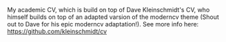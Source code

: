 My academic CV, which is build on top of Dave Kleinschmidt's CV, who himself builds on top of an adapted varsion of the moderncv theme (Shout out to Dave for his epic moderncv adaptation!). See more info here: https://github.com/kleinschmidt/cv
